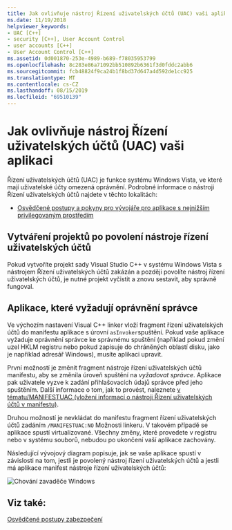 ```yaml
---
title: Jak ovlivňuje nástroj Řízení uživatelských účtů (UAC) vaši aplikaci
ms.date: 11/19/2018
helpviewer_keywords:
- UAC [C++]
- security [C++], User Account Control
- user accounts [C++]
- User Account Control [C++]
ms.assetid: 0d001870-253e-4989-b689-f78035953799
ms.openlocfilehash: 8c283e86a71092bb510892b6361f3d0fddc2abb6
ms.sourcegitcommit: fcb48824f9ca24b1f8bd37d647a4d592de1cc925
ms.translationtype: MT
ms.contentlocale: cs-CZ
ms.lasthandoff: 08/15/2019
ms.locfileid: "69510139"
---
```

# <a name="how-user-account-control-uac-affects-your-application"></a>Jak ovlivňuje nástroj Řízení uživatelských účtů (UAC) vaši aplikaci

Řízení uživatelských účtů (UAC) je funkce systému Windows Vista, ve které mají uživatelské účty omezená oprávnění. Podrobné informace o nástroji Řízení uživatelských účtů najdete v těchto lokalitách:

- [Osvědčené postupy a pokyny pro vývojáře pro aplikace s nejnižším privilegovaným prostředím](/windows/win32/uxguide/winenv-uac)

## <a name="building-projects-after-enabling-uac"></a>Vytváření projektů po povolení nástroje řízení uživatelských účtů

Pokud vytvoříte projekt sady Visual Studio C++ v systému Windows Vista s nástrojem Řízení uživatelských účtů zakázán a později povolíte nástroj řízení uživatelských účtů, je nutné projekt vyčistit a znovu sestavit, aby správně fungoval.

## <a name="applications-that-require-administrative-privileges"></a>Aplikace, které vyžadují oprávnění správce

Ve výchozím nastavení Visual C++ linker vloží fragment řízení uživatelských účtů do manifestu aplikace s úrovní `asInvoker`spuštění. Pokud vaše aplikace vyžaduje oprávnění správce ke správnému spuštění (například pokud změní uzel HKLM registru nebo pokud zapisuje do chráněných oblastí disku, jako je například adresář Windows), musíte aplikaci upravit.

První možností je změnit fragment nástroje řízení uživatelských účtů manifestu, aby se změnila úroveň spuštění na *vyžadovat správce*. Aplikace pak uživatele vyzve k zadání přihlašovacích údajů správce před jeho spuštěním. Další informace o tom, jak to provést, naleznete [v tématu/MANIFESTUAC (vložení informací o nástroji Řízení uživatelských účtů v manifestu)](../build/reference/manifestuac-embeds-uac-information-in-manifest.md).

Druhou možností je nevkládat do manifestu fragment řízení uživatelských účtů zadáním `/MANIFESTUAC:NO` Možnosti linkeru. V takovém případě se aplikace spustí virtualizované. Všechny změny, které provedete v registru nebo v systému souborů, nebudou po ukončení vaší aplikace zachovány.

Následující vývojový diagram popisuje, jak se vaše aplikace spustí v závislosti na tom, jestli je povolený nástroj řízení uživatelských účtů a jestli má aplikace manifest nástroje řízení uživatelských účtů:

![Chování zavaděče Windows](media/uacflowchart.png "Chování zavaděče Windows")

## <a name="see-also"></a>Viz také:

[Osvědčené postupy zabezpečení](security-best-practices-for-cpp.md)
